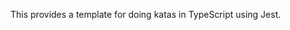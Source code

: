 <!--bl
(filemeta
    (title "Purpose"))
/bl-->

This provides a template for doing katas in TypeScript using Jest.